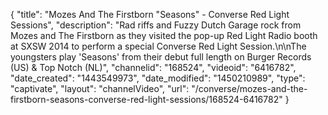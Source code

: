 {
    "title": "Mozes And The Firstborn \"Seasons\" - Converse Red Light Sessions",
    "description": "Rad riffs and Fuzzy Dutch Garage rock from Mozes and The Firstborn as they visited the pop-up Red Light Radio booth at SXSW 2014 to perform a special Converse Red Light Session.\n\nThe youngsters play 'Seasons' from their debut full length on Burger Records (US) & Top Notch (NL)",
    "channelid": "168524",
    "videoid": "6416782",
    "date_created": "1443549973",
    "date_modified": "1450210989",
    "type": "captivate",
    "layout": "channelVideo",
    "url": "\/converse\/mozes-and-the-firstborn-seasons-converse-red-light-sessions\/168524-6416782"
}